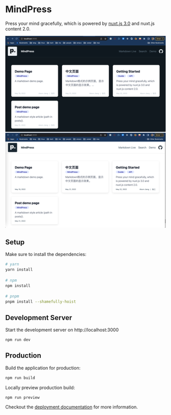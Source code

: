 # MindPress

Press your mind gracefully, which is powered by [nuxt.js 3.0](https://v3.nuxtjs.org) and nuxt.js content 2.0.

![darkmode](assets/img/mindpress.png)
![lightmode](assets/img/mindpress_light.png)

## Setup

Make sure to install the dependencies:

```bash
# yarn
yarn install

# npm
npm install

# pnpm
pnpm install --shamefully-hoist
```

## Development Server

Start the development server on http://localhost:3000

```bash
npm run dev
```

## Production

Build the application for production:

```bash
npm run build
```

Locally preview production build:

```bash
npm run preview
```

Checkout the [deployment documentation](https://v3.nuxtjs.org/docs/deployment) for more information.
